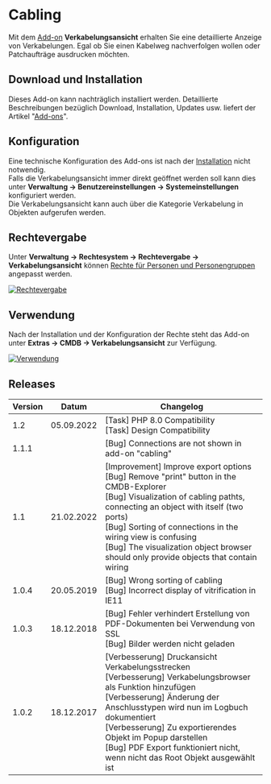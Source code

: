 # Cabling

Mit dem [Add-on](../i-doit-pro-add-ons/index.md) **Verkabelungsansicht** erhalten Sie eine detaillierte Anzeige von Verkabelungen. Egal ob Sie einen Kabelweg nachverfolgen wollen oder Patchaufträge ausdrucken möchten.

Download und Installation
-------------------------

Dieses Add-on kann nachträglich installiert werden. Detaillierte Beschreibungen bezüglich Download, Installation, Updates usw. liefert der Artikel "[Add-ons](../i-doit-pro-add-ons/index.md)".

Konfiguration
-------------

Eine technische Konfiguration des Add-ons ist nach der [Installation](../i-doit-pro-add-ons/index.md) nicht notwendig.  
Falls die Verkabelungsansicht immer direkt geöffnet werden soll kann dies unter **Verwaltung → Benutzereinstellungen → Systemeinstellungen** konfiguriert werden.  
Die Verkabelungsansicht kann auch über die Kategorie Verkabelung in Objekten aufgerufen werden.

Rechtevergabe
-------------

Unter **Verwaltung → Rechtesystem → Rechtevergabe → Verkabelungsansicht** können [Rechte für Personen und Personengruppen](../effizientes-dokumentieren/rechteverwaltung/index.md) angepasst werden.

[![Rechtevergabe](../assets/images/de/i-doit-pro-add-ons/cabling/1-cab.png)](../assets/images/de/i-doit-pro-add-ons/cabling/1-cab.png)

Verwendung
----------

Nach der Installation und der Konfiguration der Rechte steht das Add-on unter **Extras → CMDB → Verkabelungsansicht** zur Verfügung. 

[![Verwendung](../assets/images/de/i-doit-pro-add-ons/cabling/2-cab.png)](../assets/images/de/i-doit-pro-add-ons/cabling/2-cab.png)

Releases
--------

| Version | Datum | Changelog |
| --- | --- | --- |
| 1.2 | 05.09.2022 | [Task] PHP 8.0 Compatibility  <br> [Task] Design Compatibility |
| 1.1.1 |     | [Bug] Connections are not shown in add-on "cabling" |
| 1.1 | 21.02.2022 | [Improvement] Improve export options <br> [Bug] Remove "print" button in the CMDB-Explorer <br> [Bug] Visualization of cabling pathts, connecting an object with itself (two ports)  <br> [Bug] Sorting of connections in the wiring view is confusing  <br> [Bug] The visualization object browser should only provide objects that contain wiring |
| 1.0.4 | 20.05.2019 | [Bug] Wrong sorting of cabling <br> [Bug] Incorrect display of vitrification in IE11 |
| 1.0.3 | 18.12.2018 | [Bug] Fehler verhindert Erstellung von PDF-Dokumenten bei Verwendung von SSL <br> [Bug] Bilder werden nicht geladen |
| 1.0.2 | 18.12.2017 | [Verbesserung] Druckansicht Verkabelungsstrecken <br> [Verbesserung] Verkabelungsbrowser als Funktion hinzufügen <br> [Verbesserung] Änderung der Anschlusstypen wird nun im Logbuch dokumentiert <br> [Verbesserung] Zu exportierendes Objekt im Popup darstellen <br> [Bug] PDF Export funktioniert nicht, wenn nicht das Root Objekt ausgewählt ist |